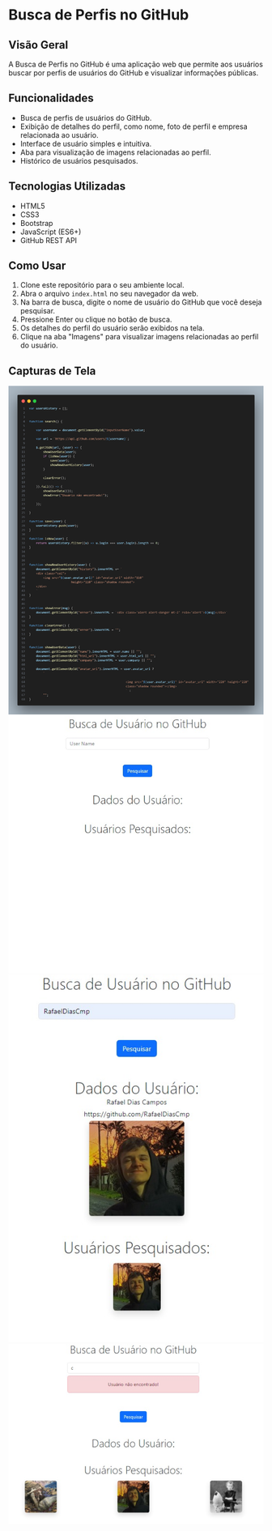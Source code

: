 # Busca de Perfis no GitHub

## Visão Geral

A Busca de Perfis no GitHub é uma aplicação web que permite aos usuários buscar por perfis de usuários do GitHub e visualizar informações públicas.

## Funcionalidades

- Busca de perfis de usuários do GitHub.
- Exibição de detalhes do perfil, como nome, foto de perfil e empresa relacionada ao usuário.
- Interface de usuário simples e intuitiva.
- Aba para visualização de imagens relacionadas ao perfil.
- Histórico de usuários pesquisados.

## Tecnologias Utilizadas

- HTML5
- CSS3
- Bootstrap
- JavaScript (ES6+)
- GitHub REST API

## Como Usar

1. Clone este repositório para o seu ambiente local.
2. Abra o arquivo `index.html` no seu navegador da web.
3. Na barra de busca, digite o nome de usuário do GitHub que você deseja pesquisar.
4. Pressione Enter ou clique no botão de busca.
5. Os detalhes do perfil do usuário serão exibidos na tela.
6. Clique na aba "Imagens" para visualizar imagens relacionadas ao perfil do usuário.

## Capturas de Tela

<img src="images/code.png">
<img src="images/Captura de tela_2-5-2024_154915_127.0.0.1.jpeg">
<img src="images/Captura de tela_2-5-2024_155014_127.0.0.1.jpeg">
<img src="images/Captura de tela_2-5-2024_155112_127.0.0.1.jpeg">

